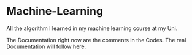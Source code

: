 # Machine-Learning
All the algorithm I learned in my machine learning course at my Uni.

The Documentation right now are the comments in the Codes.
The real Documentation will follow here.

